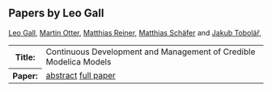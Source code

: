 ## Papers by Leo Gall
<table><a href="/proceedings/authors/LeoGall">Leo Gall</a>, <a href="/proceedings/authors/MartinOtter">Martin Otter</a>, <a href="/proceedings/authors/MatthiasReiner">Matthias Reiner</a>, <a href="/proceedings/authors/MatthiasSchafer">Matthias Schäfer</a> and <a href="/proceedings/authors/JakubTobolar">Jakub Tobolář</a>, </td>
</tr>
<tr><th>Title:</th>
<td>Continuous Development and Management of Credible Modelica Models</td></tr></tr>
<tr><th>Paper:</th>
<td><a href="/abstracts/abstract_5A_2">abstract</a> <a href="/proceedings/papers/Modelica2021session5A_paper2.pdf">full paper</a></td>
</tr>
</table>